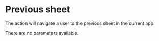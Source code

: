 # Previous sheet

The action will navigate a user to the previous sheet in the current app.

There are no parameters available.

